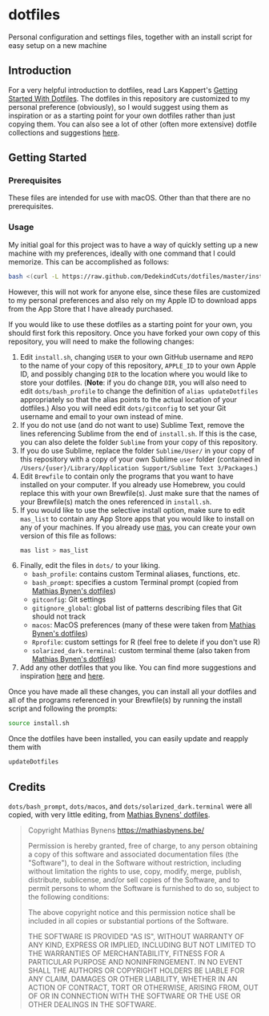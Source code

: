 # dotfiles
Personal configuration and settings files, together with an install script for easy setup on a new machine

## Introduction
For a very helpful introduction to dotfiles, read Lars Kappert's [Getting Started With Dotfiles](https://medium.com/@webprolific/getting-started-with-dotfiles-43c3602fd789).
The dotfiles in this repository are customized to my personal preference (obviously), so I would suggest using them as inspiration or as a starting point for your own dotfiles rather than just copying them.
You can also see a lot of other (often more extensive) dotfile collections and suggestions [here](https://dotfiles.github.io).

## Getting Started

### Prerequisites
These files are intended for use with macOS.
Other than that there are no prerequisites.

### Usage
My initial goal for this project was to have a way of quickly setting up a new machine with my preferences, ideally with one command that I could memorize.
This can be accomplished as follows:
```bash
bash <(curl -L https://raw.github.com/DedekindCuts/dotfiles/master/install.sh)
```

However, this will not work for anyone else, since these files are customized to my personal preferences and also rely on my Apple ID to download apps from the App Store that I have already purchased.

If you would like to use these dotfiles as a starting point for your own, you should first fork this repository.
Once you have forked your own copy of this repository, you will need to make the following changes:

1. Edit `install.sh`, changing `USER` to your own GitHub username and `REPO` to the name of your copy of this repository, `APPLE_ID` to your own Apple ID, and possibly changing `DIR` to the location where you would like to store your dotfiles. (**Note**: if you do change `DIR`, you will also need to edit `dots/bash_profile` to change the definition of `alias updateDotfiles` appropriately so that the alias points to the actual location of your dotfiles.) Also you will need edit `dots/gitconfig` to set your Git username and email to your own instead of mine.
2. If you do not use (and do not want to use) Sublime Text, remove the lines referencing Sublime from the end of `install.sh`. If this is the case, you can also delete the folder `Sublime` from your copy of this repository.
3. If you do use Sublime, replace the folder `Sublime/User/` in your copy of this repository with a copy of your own Sublime `user` folder (contained in `/Users/{user}/Library/Application Support/Sublime Text 3/Packages`.)
3. Edit `Brewfile` to contain only the programs that you want to have installed on your computer. If you already use Homebrew, you could replace this with your own Brewfile(s). Just make sure that the names of your Brewfile(s) match the ones referenced in `install.sh`.
4. If you would like to use the selective install option, make sure to edit `mas_list` to contain any App Store apps that you would like to install on any of your machines. If you already use [mas](https://github.com/mas-cli/mas), you can create your own version of this file as follows: 
	```bash
	mas list > mas_list
	```
5. Finally, edit the files in `dots/` to your liking.
	* `bash_profile`: contains custom Terminal aliases, functions, etc.
	* `bash_prompt`: specifies a custom Terminal prompt (copied from [Mathias Bynen's dotfiles](https://github.com/mathiasbynens/dotfiles))
	* `gitconfig`: Git settings
	* `gitignore_global`: global list of patterns describing files that Git should not track
	* `macos`: MacOS preferences (many of these were taken from [Mathias Bynen's dotfiles](https://github.com/mathiasbynens/dotfiles/blob/master/.macos))
	* `Rprofile`: custom settings for R (feel free to delete if you don't use R)
	* `solarized_dark.terminal`: custom terminal theme (also taken from [Mathias Bynen's dotfiles](https://github.com/mathiasbynens/dotfiles/blob/master/init/Solarized%20Dark%20xterm-256color.terminal))
6. Add any other dotfiles that you like. You can find more suggestions and inspiration [here](https://dotfiles.github.io) and [here](https://github.com/dotphiles/dotphiles).

Once you have made all these changes, you can install all your dotfiles and all of the programs referenced in your Brewfile(s) by running the install script and following the prompts:
```bash
source install.sh
```

Once the dotfiles have been installed, you can easily update and reapply them with
```bash
updateDotfiles
```

## Credits
`dots/bash_prompt`, `dots/macos`, and `dots/solarized_dark.terminal` were all copied, with very little editing, from [Mathias Bynens' dotfiles](https://github.com/mathiasbynens/dotfiles).

> Copyright Mathias Bynens <https://mathiasbynens.be/>
> 
> Permission is hereby granted, free of charge, to any person obtaining
> a copy of this software and associated documentation files (the
> "Software"), to deal in the Software without restriction, including
> without limitation the rights to use, copy, modify, merge, publish,
> distribute, sublicense, and/or sell copies of the Software, and to
> permit persons to whom the Software is furnished to do so, subject to
> the following conditions:
> 
> The above copyright notice and this permission notice shall be
> included in all copies or substantial portions of the Software.
> 
> THE SOFTWARE IS PROVIDED "AS IS", WITHOUT WARRANTY OF ANY KIND,
> EXPRESS OR IMPLIED, INCLUDING BUT NOT LIMITED TO THE WARRANTIES OF
> MERCHANTABILITY, FITNESS FOR A PARTICULAR PURPOSE AND
> NONINFRINGEMENT. IN NO EVENT SHALL THE AUTHORS OR COPYRIGHT HOLDERS BE
> LIABLE FOR ANY CLAIM, DAMAGES OR OTHER LIABILITY, WHETHER IN AN ACTION
> OF CONTRACT, TORT OR OTHERWISE, ARISING FROM, OUT OF OR IN CONNECTION
> WITH THE SOFTWARE OR THE USE OR OTHER DEALINGS IN THE SOFTWARE.